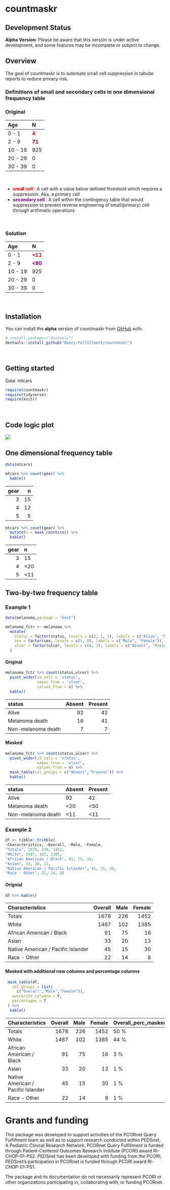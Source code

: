 
<!-- README.md is generated from README.Rmd. Please edit that file -->

# countmaskr

## Development Status

**Alpha Version**: Please be aware that this version is under active
development, and some features may be incomplete or subject to change.

<!-- badges: start -->
<!-- badges: end -->

## Overview

The goal of countmaskr is to automate small cell suppression in tabular
reports to reduce privacy risk.

### Definitions of small and secondary cells in one dimensional frequency table

### Original

| Age     | N                                          |
|:--------|:-------------------------------------------|
| 0 - 1   | <span style="color:red"> **4** </span>     |
| 2 - 9   | <span style="color:purple"> **71** </span> |
| 10 - 19 | 925                                        |
| 20 - 29 | 0                                          |
| 30 - 39 | 0                                          |

 

- <span style="color:red"> **small cell** </span> : A cell with a value
  below defined threshold which requires a suppression. Aka, a primary
  cell
- <span style="color:purple"> **secondary cell** </span> : A cell within
  the contingency table that would suppression to prevent reverse
  engineering of small(primary) cell through arithmetic operations

 

### Solution

| Age     | N                                            |
|:--------|:---------------------------------------------|
| 0 - 1   | <span style="color:red"> **\<11** </span>    |
| 2 - 9   | <span style="color:purple"> **\<80** </span> |
| 10 - 19 | 925                                          |
| 20 - 29 | 0                                            |
| 30 - 39 | 0                                            |

 

## Installation

You can install the **alpha** version of countmaskr from
[GitHub](https://github.com/) with:

``` r
# install.packages("devtools")
devtools::install_github("Query-Fulfillment/countmaskr")
```

 

## Getting started

Data: mtcars

``` r
require(countmaskr)
require(tidyverse)
require(knitr)
```

 

## Code logic plot

![](logic_plot.png)

## One dimensional frequency table

``` r
data(mtcars)

mtcars %>% count(gear) %>%
  kable()
```

| gear |   n |
|-----:|----:|
|    3 |  15 |
|    4 |  12 |
|    5 |   5 |

``` r
mtcars %>% count(gear) %>%
  mutate(n = mask_counts(n)) %>%
  kable()
```

| gear | n    |
|-----:|:-----|
|    3 | 15   |
|    4 | \<20 |
|    5 | \<11 |

## Two-by-two frequency table

### Example 1

``` r
data(melanoma,package = "boot")

melanoma_fctr <- melanoma %>%
  mutate(
    status = factor(status, levels = c(2, 1, 3), labels = c("Alive", "Melanoma death", "Non-melanoma death")),
    sex = factor(sex, levels = c(1, 0), labels = c("Male", "Female")),
    ulcer = factor(ulcer, levels = c(0, 1), labels = c("Absent", "Present"))
  ) 
```

#### Original

``` r
melanoma_fctr %>% count(status,ulcer) %>%
  pivot_wider(id_cols = 'status',
              names_from = 'ulcer',
              values_from = n) %>%
  kable()
```

| status             | Absent | Present |
|:-------------------|-------:|--------:|
| Alive              |     92 |      42 |
| Melanoma death     |     16 |      41 |
| Non-melanoma death |      7 |       7 |

#### Masked

``` r
melanoma_fctr %>% count(status,ulcer) %>%
  pivot_wider(id_cols = 'status',
              names_from = 'ulcer',
              values_from = n) %>%
  mask_table(col_groups = c("Absent","Present")) %>%
  kable()
```

| status             | Absent | Present |
|:-------------------|:-------|:--------|
| Alive              | 92     | 42      |
| Melanoma death     | \<20   | \<50    |
| Non-melanoma death | \<11   | \<11    |

### Example 2

``` r
df <- tibble::tribble(
~Characteristics, ~Overall, ~Male, ~Female,
"Totals", 1678, 226, 1452,
"White", 1487, 102, 1385,
"African American / Black", 91, 75, 16,
"Asian", 33, 20, 13,
"Native American / Pacific Islander", 45, 15, 30,
"Race - Other", 22, 14, 8)
```

#### Orignial

``` r
df %>% kable()
```

| Characteristics                    | Overall | Male | Female |
|:-----------------------------------|--------:|-----:|-------:|
| Totals                             |    1678 |  226 |   1452 |
| White                              |    1487 |  102 |   1385 |
| African American / Black           |      91 |   75 |     16 |
| Asian                              |      33 |   20 |     13 |
| Native American / Pacific Islander |      45 |   15 |     30 |
| Race - Other                       |      22 |   14 |      8 |

#### Masked with additional new columns and percentage columns

``` r
 mask_table(df,
   col_groups = list(
     c("Overall","Male","Female")),
   overwrite_columns = F,
   percentages = T
 ) %>%
  kable()
```

| Characteristics                    | Overall | Male | Female | Overall_perc_masked | Male_perc_masked | Female_perc_masked | Overall_masked | Male_masked | Female_masked |
|:-----------------------------------|--------:|-----:|-------:|:--------------------|:-----------------|:-------------------|:---------------|:------------|:--------------|
| Totals                             |    1678 |  226 |   1452 | 50 %                | 50 %             | 50 %               | 1,678          | 226         | 1,452         |
| White                              |    1487 |  102 |   1385 | 44 %                | 23 %             | 48 %               | 1,487          | 102         | 1,385         |
| African American / Black           |      91 |   75 |     16 | 3 %                 | 17 %             | 1 %                | 91             | 75          | 16            |
| Asian                              |      33 |   20 |     13 | 1 %                 | \<7 %            | \<1 %              | 33             | \<30        | \<20          |
| Native American / Pacific Islander |      45 |   15 |     30 | 1 %                 | 3 %              | 1 %                | 45             | 15          | 30            |
| Race - Other                       |      22 |   14 |      8 | 1 %                 | \<4 %            | masked cell        | 22             | \<20        | \<11          |

# Grants and funding

This package was developed to support activities of the PCORnet Query
Fulfillment team as well as to support research conducted within
PEDSnet, A Pediatric Clinical Research Network. PCORnet Query
Fulfillment is funded through Patient-Centered Outcomes Research
Institute (PCORI) award RI-CHOP-01-PS2. PEDSnet has been developed with
funding from the PCORI; PEDSnet’s participation in PCORnet is funded
through PCORI award RI-CHOP-01-PS1.

The package and its documentation do not necessarily represent PCORI or
other organizations participating in, collaborating with, or funding
PCORnet.
